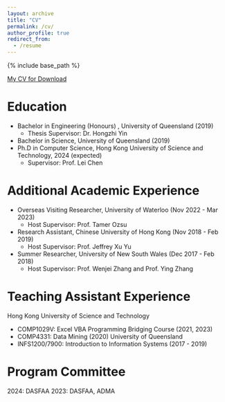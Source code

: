 ```yaml
---
layout: archive
title: "CV"
permalink: /cv/
author_profile: true
redirect_from:
  - /resume
---
```


{% include base_path %}

[My CV for Download](http://alexandertzhou.github.io/files/alexanderzhoucv.pdf)

Education
======
* Bachelor in Engineering (Honours) , University of Queensland (2019)
    * Thesis Supervisor: Dr. Hongzhi Yin
* Bachelor in Science, University of Queensland (2019)
* Ph.D in Computer Science, Hong Kong University of Science and Technology, 2024 (expected)
    * Supervisor: Prof. Lei Chen

Additional Academic Experience
======
* Overseas Visiting Researcher, University of Waterloo (Nov 2022 - Mar 2023)
    * Host Supervisor: Prof. Tamer Ozsu
* Research Assistant, Chinese University of Hong Kong (Nov 2018 - Feb 2019)
    * Host Supervisor: Prof. Jeffrey Xu Yu
* Summer Researcher, University of New South Wales (Dec 2017 - Feb 2018)
	* Host Supervisor: Prof. Wenjei Zhang and Prof. Ying Zhang
	
Teaching Assistant Experience
=====
Hong Kong University of Science and Technology
* COMP1029V: Excel VBA Programming Bridging Course (2021, 2023)
* COMP4331: Data Mining (2020)
University of Queensland
* INFS1200/7900: Introduction to Information Systems (2017 - 2019)

Program Committee
=====
2024: DASFAA
2023: DASFAA, ADMA